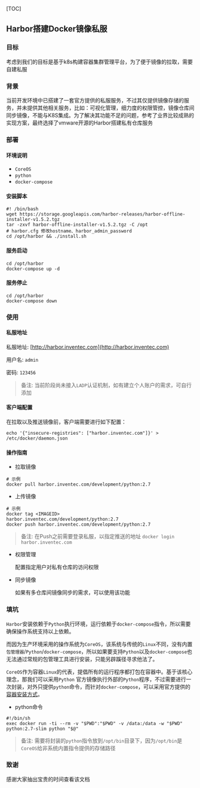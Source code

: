 [TOC]

## Harbor搭建Docker镜像私服

### 目标

考虑到我们的目标是基于k8s构建容器集群管理平台，为了便于镜像的拉取，需要自建私服

### 背景

当前开发环境中已搭建了一套官方提供的私服服务，不过其仅提供镜像存储的服务，并未提供其他相关服务，比如：可视化管理，细力度的权限管控，镜像仓库间同步镜像，不能与K8S集成。为了解决其功能不足的问题，参考了业界比较成熟的实现方案，最终选择了vmware开源的Harbor搭建私有仓库服务

### 部署

#### 环境说明

- `CoreOS`
- `python`
- `docker-compose`

#### 安装脚本

```
#! /bin/bash
wget https://storage.googleapis.com/harbor-releases/harbor-offline-installer-v1.5.2.tgz
tar -zxvf harbor-offline-installer-v1.5.2.tgz -C /opt
# harbor.cfg 修改hostname、harbor_admin_password
cd /opt/harbor && ./install.sh
```

#### 服务启动

```
cd /opt/harbor
docker-compose up -d
```

#### 服务停止

```
cd /opt/harbor
docker-compose down
```

### 使用


#### 私服地址

私服地址: [http://harbor.inventec.com](http://harbor.inventec.com)

用户名: `admin`

密码: `123456`

> 备注: 当前阶段尚未接入`LADP`认证机制，如有建立个人账户的需求，可自行添加

#### 客户端配置

在拉取以及推送镜像前，客户端需要进行如下配置：

```
echo '{"insecure-registries": ["harbor.inventec.com"]}' > /etc/docker/daemon.json
```

#### 操作指南

- 拉取镜像

```
# 示例
docker pull harbor.inventec.com/development/python:2.7
```

- 上传镜像

```
# 示例
docker tag <IMAGEID> 
harbor.inventec.com/development/python:2.7
docker push harbor.inventec.com/development/python:2.7
```

> 备注: 在Push之前需要登录私服，以指定推送的地址 `docker login harbor.inventec.com`


- 权限管理

    配置指定用户对私有仓库的访问权限

- 同步镜像

    如果有多仓库间镜像同步的需求，可以使用该功能

### 填坑

`Harbor`安装依赖于`Python`执行环境，运行依赖于`docker-compose`指令，所以需要确保操作系统支持以上依赖。

而因为生产环境采用的操作系统为`CoreOS`，该系统与传统的`Linux`不同，没有内置`包管理器`/`Python`/`docker-compose`，所以如果要支持`Python`以及`docker-compose`也无法通过常规的包管理工具进行安装，只能另辟蹊径寻求他法了。

`CoreOS`作为容器`Linux`的代表，提倡所有的运行程序都打包在容器中。基于该核心理念，那我们可以采用`Python`
官方镜像执行外部的`Python`程序，不过需要进行一次封装，对外只提供`python`命令，而针对`docker-compose`，可以采用官方提供的 [容器安装方式](https://docs.docker.com/compose/install/#install-as-a-container)。


- python命令

```
#!/bin/sh
exec docker run -ti --rm -v "$PWD":"$PWD" -v /data:/data -w "$PWD" python:2.7-slim python "$@"
```
> 备注: 需要将封装的`python`指令放到`/opt/bin`目录下，因为`/opt/bin`是`CoreOS`给非系统内置指令提供的存储路径

### 致谢

感谢大家抽出宝贵的时间查看该文档